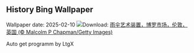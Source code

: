 ## History Bing Wallpaper
Wallpaper date: 2025-02-10
![](https://www.bing.com/th?id=OHR.UmbrellaDay_ZH-CN8024305066_UHD.jpg&w=1000)Download: [雨伞艺术装置，博罗市场，伦敦，英国 (© Malcolm P Chapman/Getty Images)](https://www.bing.com/th?id=OHR.UmbrellaDay_ZH-CN8024305066_UHD.jpg)

Auto get programm by LtgX
